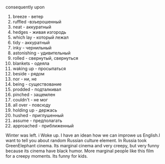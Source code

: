 consequently
upon

1) breeze - ветер
2) ruffled -взъерошенный
3) neat - аккуратный
4) hedges - живая изгородь
5) which lay - который лежал
6) tidy - аккуратный
8) inky - чернильный
9) astonishing - удивительный
10) rolled - свернутый, свернуться 
11) blankets - одеяла
12) waking up - просыпаться
13) beside - рядом
14) nor - ни, не 
15) being - существование
16) prodded - подталкивал
17) pinched - защемлен
18) couldn't - не мог
19) all over - повсюду
20) holding up - держась
21) hushed - приглушенный
22) assume - предполагать
23) approached - приближенный

Winter was left. i Woke up. I have an idean how we can improwe us English.I want to tell you about random Russian culture element. In Russia took GreenElephant cinema. Its marginal cinema and very creepy, but very funny because its cinema have black humor. More marginal people like this film for a creepy moments. Its funny for kids. 